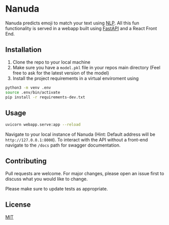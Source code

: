 # Nanuda

Nanuda predicts emoji to match your text using [NLP](https://en.wikipedia.org/wiki/Natural_language_processing). All this fun functionality is served in a webapp built using [FastAPI](https://fastapi.tiangolo.com/) and a React Front End.

## Installation

1. Clone the repo to your local machine
2. Make sure you have a `model.pkl` file in your repos main directory (Feel free to ask for the latest version of the model)
3. Install the project requirements in a virtual enviroment using

```bash
python3 -m venv .env
source .env/bin/activate
pip install -r requirements-dev.txt
```

## Usage

```bash
uvicorn webapp.serve:app --reload
```

Navigate to your local instance of Nanuda (Hint: Default address will be `http://127.0.0.1:8000`). To interact with the API without a front-end navigate to the `/docs` path for swagger documentation.

## Contributing
Pull requests are welcome. For major changes, please open an issue first to discuss what you would like to change.

Please make sure to update tests as appropriate.

## License
[MIT](https://choosealicense.com/licenses/mit/)
